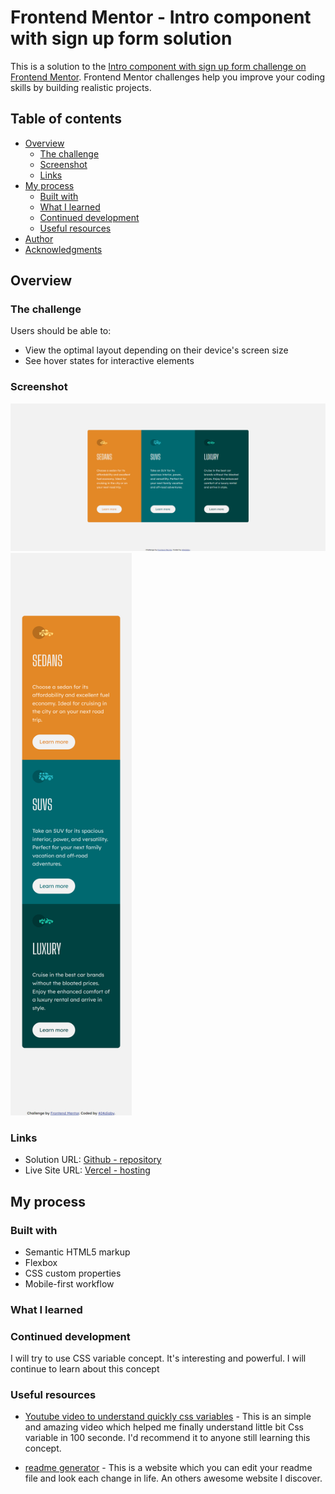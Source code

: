 # Frontend Mentor - Intro component with sign up form solution

This is a solution to the [Intro component with sign up form challenge on Frontend Mentor](https://www.frontendmentor.io/challenges/intro-component-with-signup-form-5cf91bd49edda32581d28fd1). Frontend Mentor challenges help you improve your coding skills by building realistic projects. 

## Table of contents

- [Overview](#overview)
  - [The challenge](#the-challenge)
  - [Screenshot](#screenshot)
  - [Links](#links)
- [My process](#my-process)
  - [Built with](#built-with)
  - [What I learned](#what-i-learned)
  - [Continued development](#continued-development)
  - [Useful resources](#useful-resources)
- [Author](#author)
- [Acknowledgments](#acknowledgments)


## Overview

### The challenge

Users should be able to:

- View the optimal layout depending on their device's screen size
- See hover states for interactive elements

### Screenshot

![Desktop Screen](screenshots/desktopView.png)
<img src="screenshots/mobileView.png"  height="900">


### Links
- Solution URL: [Github - repository](https://github.com/404diaby/3-column-preview-card-component)
- Live Site URL: [Vercel - hosting](hhttps://3-column-preview-card-component-dm.vercel.app/)

## My process

### Built with

- Semantic HTML5 markup
- Flexbox
- CSS custom properties
- Mobile-first workflow

### What I learned


### Continued development

I will try to use CSS variable concept. It's interesting and powerful. I will continue to learn about this concept

### Useful resources

- [Youtube video to understand quickly css variables](https://www.youtube.com/watch?v=NtRmIp4eMjs&ab_channel=Fireship) - This is an simple and amazing video which helped me finally understand little bit Css variable in 100 seconde. I'd recommend it to anyone still learning this concept.

- [readme generator](https://readme.so/fr/editor) - This is a website which you can edit your readme file and look each change in life. An others awesome website I discover.


